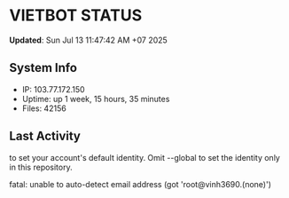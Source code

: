 # VIETBOT STATUS
**Updated**: Sun Jul 13 11:47:42 AM +07 2025

## System Info
- IP: 103.77.172.150
- Uptime: up 1 week, 15 hours, 35 minutes
- Files: 42156

## Last Activity

to set your account's default identity.
Omit --global to set the identity only in this repository.

fatal: unable to auto-detect email address (got 'root@vinh3690.(none)')
